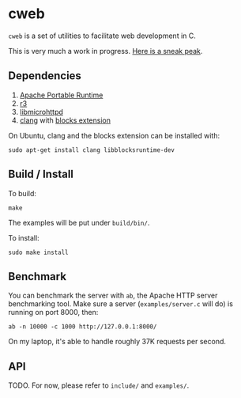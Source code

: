 # cweb

`cweb` is a set of utilities to facilitate web development in C.

This is very much a work in progress.  [Here is a sneak peak](examples/server.c).

## Dependencies

1. [Apache Portable Runtime](https://apr.apache.org/)
2. [r3](https://github.com/c9s/r3)
3. [libmicrohttpd](http://www.gnu.org/software/libmicrohttpd/)
4. [clang](http://clang.llvm.org/) with [blocks extension](http://en.wikipedia.org/wiki/Blocks_%28C_language_extension%29)

On Ubuntu, clang and the blocks extension can be installed with:

    sudo apt-get install clang libblocksruntime-dev

## Build / Install

To build:

    make

The examples will be put under `build/bin/`.

To install:

    sudo make install

## Benchmark

You can benchmark the server with `ab`, the Apache HTTP server benchmarking tool.  Make sure a server (`examples/server.c` will do) is running on port 8000, then:

    ab -n 10000 -c 1000 http://127.0.0.1:8000/

On my laptop, it's able to handle roughly 37K requests per second. 

## API

TODO.  For now, please refer to `include/` and `examples/`.

